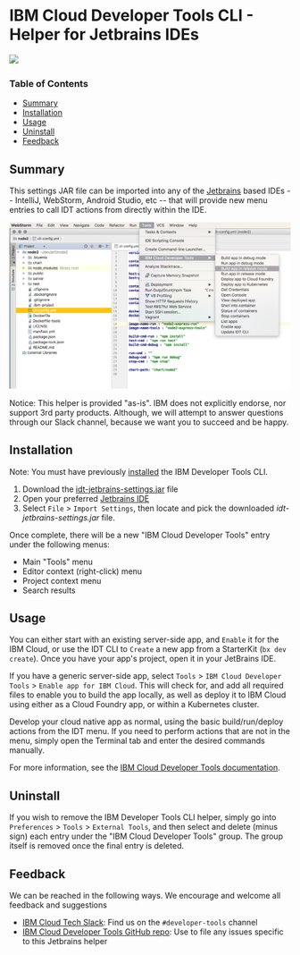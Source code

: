 # IBM Cloud Developer Tools CLI - Helper for Jetbrains IDEs

[![](https://img.shields.io/badge/IBM%20Cloud-powered-blue.svg)](https://bluemix.net)

### Table of Contents
* [Summary](#summary)
* [Installation](#installation)
* [Usage](#usage)
* [Uninstall](#uninstall)
* [Feedback](#feedback)


## Summary

This settings JAR file can be imported into any of the [Jetbrains](https://www.jetbrains.com) based IDEs -- IntelliJ, WebStorm, Android Studio, etc -- that will provide new menu entries to call IDT actions from directly within the IDE.

![IDT tools within WebStorm](./idt-jetbrains.png)

Notice: This helper is provided "as-is". IBM does not explicitly endorse, nor support 3rd party products. Although, we will attempt to answer questions through our Slack channel, because we want you to succeed and be happy.


## Installation

Note: You must have previously [installed](../README.md) the IBM Developer Tools CLI.

1. Download the [idt-jetbrains-settings.jar](https://github.com/IBM-Cloud/ibm-cloud-developer-tools/raw/master/jetbrains/idt-jetbrains-settings.jar) file
1. Open your preferred [Jetbrains IDE](https://www.jetbrains.com)
1. Select `File` > `Import Settings`, then locate and pick the downloaded *idt-jetbrains-settings.jar* file.

Once complete, there will be a new "IBM Cloud Developer Tools" entry under the following menus:
- Main "Tools" menu
- Editor context (right-click) menu
- Project context menu
- Search results


## Usage

You can either start with an existing server-side app, and `Enable` it for the IBM Cloud, or use the IDT CLI to `Create` a new app from a StarterKit (`bx dev create`). Once you have your app's project, open it in your JetBrains IDE.

If you have a generic server-side app, select `Tools` > `IBM Cloud Developer Tools` > `Enable app for IBM Cloud`.  This will check for, and add all required files to enable you to build the app locally, as well as deploy it to IBM Cloud using either as a Cloud Foundry app, or within a Kubernetes cluster.

Develop your cloud native app as normal, using the basic build/run/deploy actions from the IDT menu. If you need to perform actions that are not in the menu, simply open the Terminal tab and enter the desired commands manually.

For more information, see the [IBM Cloud Developer Tools documentation](https://console.bluemix.net/docs/cloudnative/dev_cli.html).



## Uninstall

If you wish to remove the IBM Developer Tools CLI helper, simply go into `Preferences` > `Tools` > `External Tools`, and then select and delete (minus sign) each entry under the "IBM Cloud Developer Tools" group.  The group itself is removed once the final entry is deleted.


## Feedback

We can be reached in the following ways. We encourage and welcome all feedback and suggestions
- [IBM Cloud Tech Slack](https://slack-invite-ibm-cloud-tech.mybluemix.net/): Find us on the `#developer-tools` channel
- [IBM Cloud Developer Tools GitHub repo](https://github.com/IBM-Cloud/ibm-cloud-developer-tools): Use to file any issues specific to this Jetbrains helper

